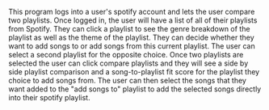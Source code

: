 This program logs into a user's spotify account and lets the user compare two playlists. Once logged in, the user will have a list of all of their playlists from Spotify. They can click a playlist to see the genre
breakdown of the playlist as well as the theme of the playlist. They can decide whether they want to add songs to or add songs from this current playlist. The user can select a second playlist for the opposite choice.
Once two playlists are selected the user can click compare playlists and they will see a side by side playlist comparison and a song-to-playlist fit score for the playlist they choice to add songs from. The user can
then select the songs that they want added to the "add songs to" playlist to add the selected songs directly into their spotify playlist.
